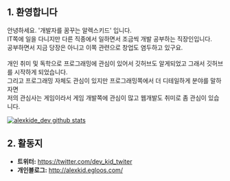 ## 1. 환영합니다

안녕하세요. '개발자를 꿈꾸는 알렉스키드' 입니다.<br>
IT쪽에 일을 다니지만 다른 직종에서 일하면서 조금씩 개발 공부하는 직장인입니다.<br>
공부하면서 지금 당장은 아니고 이쪽 관련으로 창업도 염두하고 있구요.<br>
<br>
개인 취미 및 독학으로 프로그래밍에 관심이 있어서 깃허브도 알게되었고 그래서 깃허브를 시작하게 되었습니다.<br>
그리고 프로그래밍 자체도 관심이 있지만 프로그래밍쪽에서 더 디테일하게 분야를 말하자면<br>
저의 관심사는 게임이라서 게임 개발쪽에 관심이 많고 웹개발도 취미로 좀 관심이 있습니다.<br>

[![alexkide_dev github stats](https://github-readme-stats.vercel.app/api?username=alexkiddev)](https://github.com/anuraghazra/github-readme-stats)


## 2. 활동지

* **트위터:** <https://twitter.com/dev_kid_twiter>
* **개인블로그:** <http://alexkid.egloos.com/>
